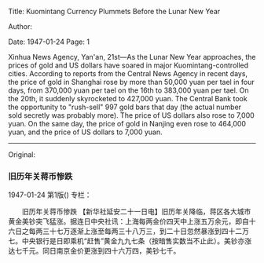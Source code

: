 Title: Kuomintang Currency Plummets Before the Lunar New Year

Author:

Date: 1947-01-24
Page: 1

Xinhua News Agency, Yan'an, 21st—As the Lunar New Year approaches, the prices of gold and US dollars have soared in major Kuomintang-controlled cities. According to reports from the Central News Agency in recent days, the price of gold in Shanghai rose by more than 50,000 yuan per tael in four days, from 370,000 yuan per tael on the 16th to 383,000 yuan per tael. On the 20th, it suddenly skyrocketed to 427,000 yuan. The Central Bank took the opportunity to "rush-sell" 997 gold bars that day (the actual number sold secretly was probably more). The price of US dollars also rose to 7,000 yuan. On the same day, the price of gold in Nanjing even rose to 464,000 yuan, and the price of US dollars to 7,000 yuan.



<hr /> 

Original: 


### 旧历年关蒋币惨跌

1947-01-24
第1版()
专栏：

　　旧历年关蒋币惨跌
    【新华社延安二十一日电】旧历年关降临，蒋区各大城市黄金美钞突飞猛涨。据连日中央社讯：上海每两金价四天中上涨五万余元，即自十六日之每两三十七万逐渐上涨至每两三十八万三，到二十日忽然暴涨到四十二万七。中央银行是日即乘机“赶售”黄金九九七条（按暗售实数当不止此）。美钞亦涨达七千元。同日南京金价更涨到四十六万四，美钞七千。
